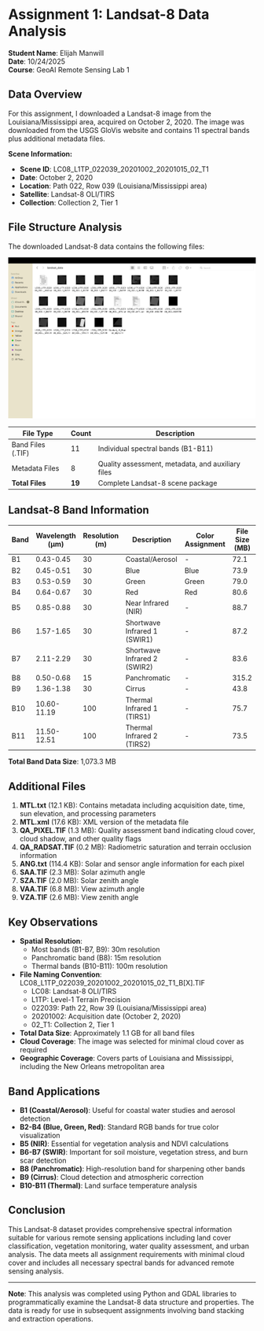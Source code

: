 # Assignment 1: Landsat-8 Data Analysis
**Student Name**: Elijah Manwill  
**Date**: 10/24/2025  
**Course**: GeoAI Remote Sensing Lab 1

## Data Overview

For this assignment, I downloaded a Landsat-8 image from the Louisiana/Mississippi area, acquired on October 2, 2020. The image was downloaded from the USGS GloVis website and contains 11 spectral bands plus additional metadata files.

**Scene Information:**
- **Scene ID**: LC08_L1TP_022039_20201002_20201015_02_T1
- **Date**: October 2, 2020
- **Location**: Path 022, Row 039 (Louisiana/Mississippi area)
- **Satellite**: Landsat-8 OLI/TIRS
- **Collection**: Collection 2, Tier 1

## File Structure Analysis

The downloaded Landsat-8 data contains the following files:

<img src="images/landsat_file_folder.png">


| File Type | Count | Description |
|-----------|-------|-------------|
| Band Files (.TIF) | 11 | Individual spectral bands (B1-B11) |
| Metadata Files | 8 | Quality assessment, metadata, and auxiliary files |
| **Total Files** | **19** | Complete Landsat-8 scene package |

## Landsat-8 Band Information

| Band | Wavelength (μm) | Resolution (m) | Description | Color Assignment | File Size (MB) |
|------|----------------|----------------|-------------|------------------|----------------|
| B1 | 0.43-0.45 | 30 | Coastal/Aerosol | - | 72.1 |
| B2 | 0.45-0.51 | 30 | Blue | Blue | 73.9 |
| B3 | 0.53-0.59 | 30 | Green | Green | 79.0 |
| B4 | 0.64-0.67 | 30 | Red | Red | 80.6 |
| B5 | 0.85-0.88 | 30 | Near Infrared (NIR) | - | 88.7 |
| B6 | 1.57-1.65 | 30 | Shortwave Infrared 1 (SWIR1) | - | 87.2 |
| B7 | 2.11-2.29 | 30 | Shortwave Infrared 2 (SWIR2) | - | 83.6 |
| B8 | 0.50-0.68 | 15 | Panchromatic | - | 315.2 |
| B9 | 1.36-1.38 | 30 | Cirrus | - | 43.8 |
| B10 | 10.60-11.19 | 100 | Thermal Infrared 1 (TIRS1) | - | 75.7 |
| B11 | 11.50-12.51 | 100 | Thermal Infrared 2 (TIRS2) | - | 73.5 |

**Total Band Data Size**: 1,073.3 MB

## Additional Files

1. **MTL.txt** (12.1 KB): Contains metadata including acquisition date, time, sun elevation, and processing parameters
2. **MTL.xml** (17.6 KB): XML version of the metadata file
3. **QA_PIXEL.TIF** (1.3 MB): Quality assessment band indicating cloud cover, cloud shadow, and other quality flags
4. **QA_RADSAT.TIF** (0.2 MB): Radiometric saturation and terrain occlusion information
5. **ANG.txt** (114.4 KB): Solar and sensor angle information for each pixel
6. **SAA.TIF** (2.3 MB): Solar azimuth angle
7. **SZA.TIF** (2.0 MB): Solar zenith angle
8. **VAA.TIF** (6.8 MB): View azimuth angle
9. **VZA.TIF** (2.6 MB): View zenith angle

## Key Observations

- **Spatial Resolution**: 
  - Most bands (B1-B7, B9): 30m resolution
  - Panchromatic band (B8): 15m resolution
  - Thermal bands (B10-B11): 100m resolution
- **File Naming Convention**: LC08_L1TP_022039_20201002_20201015_02_T1_B[X].TIF
  - LC08: Landsat-8 OLI/TIRS
  - L1TP: Level-1 Terrain Precision
  - 022039: Path 22, Row 39 (Louisiana/Mississippi area)
  - 20201002: Acquisition date (October 2, 2020)
  - 02_T1: Collection 2, Tier 1
- **Total Data Size**: Approximately 1.1 GB for all band files
- **Cloud Coverage**: The image was selected for minimal cloud cover as required
- **Geographic Coverage**: Covers parts of Louisiana and Mississippi, including the New Orleans metropolitan area

## Band Applications

- **B1 (Coastal/Aerosol)**: Useful for coastal water studies and aerosol detection
- **B2-B4 (Blue, Green, Red)**: Standard RGB bands for true color visualization
- **B5 (NIR)**: Essential for vegetation analysis and NDVI calculations
- **B6-B7 (SWIR)**: Important for soil moisture, vegetation stress, and burn scar detection
- **B8 (Panchromatic)**: High-resolution band for sharpening other bands
- **B9 (Cirrus)**: Cloud detection and atmospheric correction
- **B10-B11 (Thermal)**: Land surface temperature analysis

## Conclusion

This Landsat-8 dataset provides comprehensive spectral information suitable for various remote sensing applications including land cover classification, vegetation monitoring, water quality assessment, and urban analysis. The data meets all assignment requirements with minimal cloud cover and includes all necessary spectral bands for advanced remote sensing analysis.

---

**Note**: This analysis was completed using Python and GDAL libraries to programmatically examine the Landsat-8 data structure and properties. The data is ready for use in subsequent assignments involving band stacking and extraction operations.
